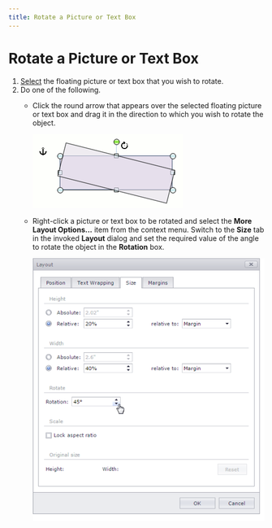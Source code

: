 ```yaml
---
title: Rotate a Picture or Text Box
---
```

# Rotate a Picture or Text Box
1. [Select](insert-select-copy-or-delete-a-picture-or-text-box.md) the floating picture or text box that you wish to rotate.
2. Do one of the following.
	* Click the round arrow that appears over the selected floating picture or text box and drag it in the direction to which you wish to rotate the object.
		
		![RichEdit_RotateFloatingObject](../../../images/img17693.png)
	* Right-click a picture or text box to be rotated and select the **More Layout Options...** item from the context menu. Switch to the **Size** tab in the invoked **Layout** dialog and set the required value of the angle to rotate the object in the **Rotation** box.
		
		![EUD_RichEdit_FloatingRotationSettings](../../../images/img128956.png)